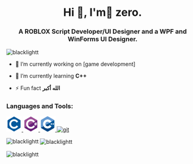 <h1 align="center">Hi 👋, I'm ّzero.</h1>
<h3 align="center">A ROBLOX Script Developer/UI Designer and a WPF and WinForms UI Designer.</h3>

<p align="left"> <img src="https://komarev.com/ghpvc/?username=blacklightt&label=Profile%20views&color=0e75b6&style=flat" alt="blacklightt" /> </p>

- 🔭 I’m currently working on [game development]

- 🌱 I’m currently learning **C++**

- ⚡ Fun fact **الله أكبر**

<h3 align="left">Languages and Tools:</h3>
<p align="left"> <a href="https://visualstudio.microsoft.com/" target="_blank" rel="noreferrer"> <img src="https://raw.githubusercontent.com/devicons/devicon/master/icons/c/c-plain.svg" alt="c" width="40" height="40"/> </a> <a href="https://visualstudio.microsoft.com/" target="_blank" rel="noreferrer"> <img src="https://raw.githubusercontent.com/devicons/devicon/master/icons/csharp/csharp-original.svg" alt="csharp" width="40" height="40"/> </a>  <a href="https://visualstudio.microsoft.com/" target="_blank" rel="noreferrer"> <img src="https://raw.githubusercontent.com/devicons/devicon/master/icons/cplusplus/cplusplus-original.svg" alt="cplusplus" width="40" height="40"/> </a> 
 <a href="https://www.lua.org/" target="_blank" rel="noreferrer"> <img src="https://upload.wikimedia.org/wikipedia/commons/thumb/c/cf/Lua-Logo.svg/1200px-Lua-Logo.svg.png" alt="git" width="40" height="40"/> </a> </p>

<p><img align="left" src="https://github-readme-stats.vercel.app/api/top-langs?username=blacklightt&show_icons=true&locale=en&layout=compact&theme=tokyonight" alt="blacklightt" /></p>

<p>&nbsp;<img align="center" src="https://github-readme-stats.vercel.app/api?username=blacklightt&show_icons=true&locale=en&theme=tokyonight" alt="blacklightt" /></p>

<p><img align="center" src="https://github-readme-streak-stats.herokuapp.com/?user=rishavchanda&&theme=tokyonight" alt="blacklightt" /></p>
